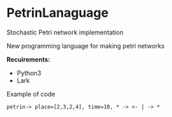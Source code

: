 # PetrinLanaguage

Stochastic Petri network implementation 

New programming language for making petri networks

**Recuirements:**

* Python3
* Lark

Example of code
```
petrin-> place=[2,3,2,4], time=10, * -> <- | -> *
```
